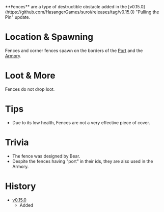 <Stub/>
**Fences** are a type of destructible obstacle added in the [v0.15.0](https://github.com/HasangerGames/suroi/releases/tag/v0.15.0) "Pulling the Pin" update.

# Location & Spawning

Fences and corner fences spawn on the borders of the [Port](/buildings/port_meta) and the [Armory](/buildings/armory).

# Loot & More

Fences do not drop loot.

# Tips

- Due to its low health, Fences are not a very effective piece of cover.

# Trivia

- The fence was designed by Bear.
- Despite the fences having "port" in their ids, they are also used in the Armory.

# History

- [v0.15.0](https://github.com/HasangerGames/suroi/releases/tag/v0.15.0)
  - Added